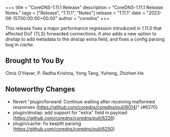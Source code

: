 +++
title = "CoreDNS-1.11.1 Release"
description = "CoreDNS-1.11.1 Release Notes."
tags = ["Release", "1.11.1", "Notes"]
release = "1.11.1"
date = "2023-08-15T00:00:00+00:00"
author = "coredns"
+++

This release fixes a major performance regression introduced in 1.11.0 that affected DoT (TLS) forwarded connections.
It also adds a new option to _dnstap_ to add metadata to the dnstap extra field, and fixes a config parsing bug in _cache_.

## Brought to You By

Chris O'Haver,
P. Radha Krishna,
Yong Tang,
Yuheng,
Zhizhen He

## Noteworthy Changes

* Revert "plugin/forward: Continue waiting after receiving malformed responses (https://github.com/coredns/coredns/pull/6014)" (#6270)
* plugin/dnstap: add support for "extra" field in payload (https://github.com/coredns/coredns/pull/6226)
* plugin/cache: fix keepttl parsing (https://github.com/coredns/coredns/pull/6250)

